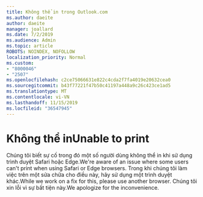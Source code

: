 ```yaml
---
title: Không thể in trong Outlook.com
ms.author: daeite
author: daeite
manager: joallard
ms.date: 7/2/2019
ms.audience: Admin
ms.topic: article
ROBOTS: NOINDEX, NOFOLLOW
localization_priority: Normal
ms.custom:
- "8000046"
- "2507"
ms.openlocfilehash: c2ce75066631e822c4cda2f7fa4019e20632cea0
ms.sourcegitcommit: b43f77221f47b50c41197a448a9c26c423ce1ad5
ms.translationtype: MT
ms.contentlocale: vi-VN
ms.lasthandoff: 11/15/2019
ms.locfileid: "36547945"
---
```

# <a name="unable-to-print"></a><span data-ttu-id="c3184-102">Không thể in</span><span class="sxs-lookup"><span data-stu-id="c3184-102">Unable to print</span></span>

<span data-ttu-id="c3184-103">Chúng tôi biết sự cố trong đó một số người dùng không thể in khi sử dụng trình duyệt Safari hoặc Edge.</span><span class="sxs-lookup"><span data-stu-id="c3184-103">We're aware of an issue where some users can't print when using Safari or Edge browsers.</span></span> <span data-ttu-id="c3184-104">Trong khi chúng tôi làm việc trên một sửa chữa cho điều này, hãy sử dụng một trình duyệt khác.</span><span class="sxs-lookup"><span data-stu-id="c3184-104">While we work on a fix for this, please use another browser.</span></span> <span data-ttu-id="c3184-105">Chúng tôi xin lỗi vì sự bất tiện này.</span><span class="sxs-lookup"><span data-stu-id="c3184-105">We apologize for the inconvenience.</span></span>